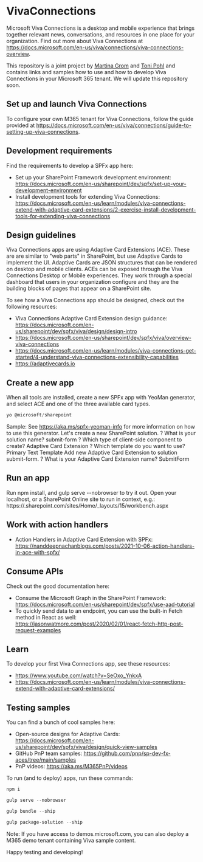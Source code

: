 # VivaConnections

Microsoft Viva Connections is a desktop and mobile experience that brings together relevant news, conversations, and resources in one place for your organization. Find out more about Viva Connections at https://docs.microsoft.com/en-us/viva/connections/viva-connections-overview.

This repository is a joint project by [Martina Grom](https://github.com/martinagrom) and [Toni Pohl](https://github.com/tonipohl) and contains links and samples how to use and how to develop Viva Connections in your Microsoft 365 tenant. We will update this repository soon.

## Set up and launch Viva Connections

To configure your own M365 tenant for Viva Connections, follow the guide provided at https://docs.microsoft.com/en-us/viva/connections/guide-to-setting-up-viva-connections.

## Development requirements

Find the requirements to develop a SPFx app here:

- Set up your SharePoint Framework development environment: https://docs.microsoft.com/en-us/sharepoint/dev/spfx/set-up-your-development-environment
- Install development tools for extending Viva Connections: https://docs.microsoft.com/en-us/learn/modules/viva-connections-extend-with-adaptive-card-extensions/2-exercise-install-development-tools-for-extending-viva-connections

## Design guidelines

Viva Connections apps are using Adaptive Card Extensions (ACE). These are are similar to "web parts" in SharePoint, but use Adaptive Cards to implement the UI. Adaptive Cards are JSON structures that can be rendered on desktop and mobile clients. ACEs can be exposed through the Viva Connections Desktop or Mobile experiences. They work through a special dashboard that users in your organization configure and they are the building blocks of pages that appear on a SharePoint site.

To see how a Viva Connections app should be designed, check out the following resources:

- Viva Connections Adaptive Card Extension design guidance: https://docs.microsoft.com/en-us/sharepoint/dev/spfx/viva/design/design-intro
- https://docs.microsoft.com/en-us/sharepoint/dev/spfx/viva/overview-viva-connections 
- https://docs.microsoft.com/en-us/learn/modules/viva-connections-get-started/4-understand-viva-connections-extensibility-capabilities
- https://adaptivecards.io

## Create a new app

When all tools are installed, create a new SPFx app with YeoMan generator, and select ACE and one of the three available card types.

```powershell
yo @microsoft/sharepoint
```

Sample:
See https://aka.ms/spfx-yeoman-info for more information on how to use this generator.
Let's create a new SharePoint solution.
? What is your solution name? submit-form
? Which type of client-side component to create? Adaptive Card Extension
? Which template do you want to use? Primary Text Template
Add new Adaptive Card Extension to solution submit-form.
? What is your Adaptive Card Extension name? SubmitForm

## Run an app

Run npm install, and gulp serve --nobrowser to try it out.
Open your localhost, or a SharePoint Online site to run in context, e.g.:
https://<your-tenantname>.sharepoint.com/sites/Home/_layouts/15/workbench.aspx  

## Work with action handlers

- Action Handlers in Adaptive Card Extension with SPFx: https://nanddeepnachanblogs.com/posts/2021-10-06-action-handlers-in-ace-with-spfx/

## Consume APIs

Check out the good documentation here:

- Consume the Microsoft Graph in the SharePoint Framework: https://docs.microsoft.com/en-us/sharepoint/dev/spfx/use-aad-tutorial
- To quickly send data to an endpoint, you can use the built-in Fetch method in React as well: https://jasonwatmore.com/post/2020/02/01/react-fetch-http-post-request-examples

## Learn

To develop your first Viva Connections app, see these resources:

- https://www.youtube.com/watch?v=SeOxo_YnkxA 
- https://docs.microsoft.com/en-us/learn/modules/viva-connections-extend-with-adaptive-card-extensions/ 

## Testing samples

You can find a bunch of cool samples here:

- Open-source designs for Adaptive Cards: https://docs.microsoft.com/en-us/sharepoint/dev/spfx/viva/design/quick-view-samples
- GitHub PnP team samples: https://github.com/pnp/sp-dev-fx-aces/tree/main/samples
- PnP videos: https://aka.ms/M365PnP/videos 

To run (and to deploy) apps, run these commands:

```powershell
npm i

gulp serve --nobrowser

gulp bundle --ship

gulp package-solution --ship
```

Note: If you have access to demos.microsoft.com, you can also deploy a M365 demo tenant containing Viva sample content.

Happy testing and developing!
